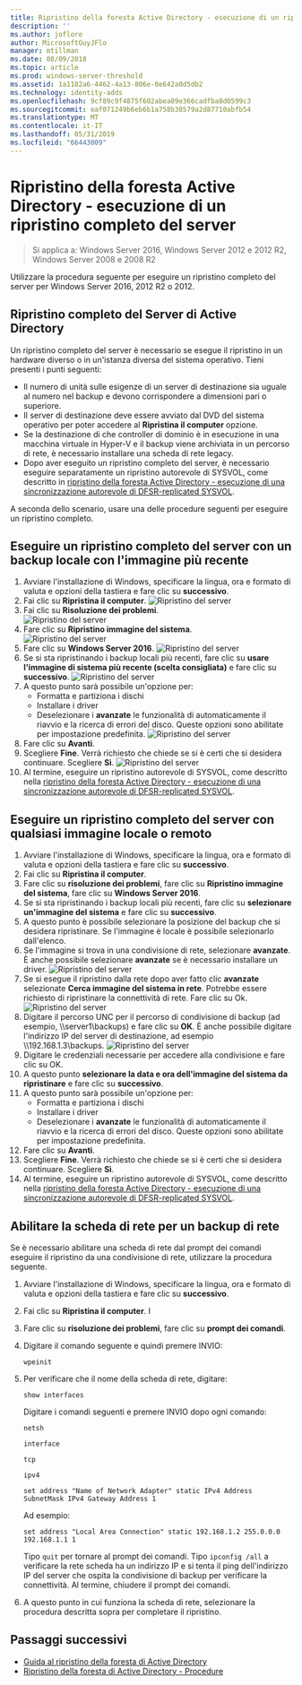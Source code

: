 ```yaml
---
title: Ripristino della foresta Active Directory - esecuzione di un ripristino completo del server
description: ''
ms.author: joflore
author: MicrosoftGuyJFlo
manager: mtillman
ms.date: 08/09/2018
ms.topic: article
ms.prod: windows-server-threshold
ms.assetid: 1a1182a6-4462-4a13-806e-0e642a0d5db2
ms.technology: identity-adds
ms.openlocfilehash: 9cf89c9f4875f602abea89e366cadfba8d0599c3
ms.sourcegitcommit: eaf071249b6eb6b1a758b38579a2d87710abfb54
ms.translationtype: MT
ms.contentlocale: it-IT
ms.lasthandoff: 05/31/2019
ms.locfileid: "66443009"
---
```

# <a name="ad-forest-recovery---performing-a-full-server-recovery"></a>Ripristino della foresta Active Directory - esecuzione di un ripristino completo del server 

>Si applica a: Windows Server 2016, Windows Server 2012 e 2012 R2, Windows Server 2008 e 2008 R2

Utilizzare la procedura seguente per eseguire un ripristino completo del server per Windows Server 2016, 2012 R2 o 2012. 

## <a name="active-directory-full-server-recovery"></a>Ripristino completo del Server di Active Directory

Un ripristino completo del server è necessario se esegue il ripristino in un hardware diverso o in un'istanza diversa del sistema operativo. Tieni presenti i punti seguenti:

- Il numero di unità sulle esigenze di un server di destinazione sia uguale al numero nel backup e devono corrispondere a dimensioni pari o superiore.
- Il server di destinazione deve essere avviato dal DVD del sistema operativo per poter accedere al **Ripristina il computer** opzione. 
- Se la destinazione di che controller di dominio è in esecuzione in una macchina virtuale in Hyper-V e il backup viene archiviata in un percorso di rete, è necessario installare una scheda di rete legacy. 
- Dopo aver eseguito un ripristino completo del server, è necessario eseguire separatamente un ripristino autorevole di SYSVOL, come descritto in [ripristino della foresta Active Directory - esecuzione di una sincronizzazione autorevole di DFSR-replicated SYSVOL](AD-Forest-Recovery-Authoritative-Recovery-SYSVOL.md).

A seconda dello scenario, usare una delle procedure seguenti per eseguire un ripristino completo. 
  
## <a name="perform-a-full-server-restore-with-a-local-backup-with-the-latest-image"></a>Eseguire un ripristino completo del server con un backup locale con l'immagine più recente
  
1. Avviare l'installazione di Windows, specificare la lingua, ora e formato di valuta e opzioni della tastiera e fare clic su **successivo**. 
2. Fai clic su **Ripristina il computer**.
   ![Ripristino del server](media/AD-Forest-Recovery-Perform-a-Full-Recovery/restore1.png)
3. Fai clic su **Risoluzione dei problemi**.</br>
   ![Ripristino del server](media/AD-Forest-Recovery-Perform-a-Full-Recovery/restore2.png)
4. Fare clic su **Ripristino immagine del sistema**.</br>
   ![Ripristino del server](media/AD-Forest-Recovery-Perform-a-Full-Recovery/restore3.png)
5. Fare clic su **Windows Server 2016**. 
   ![Ripristino del server](media/AD-Forest-Recovery-Perform-a-Full-Recovery/restore4.png)
6. Se si sta ripristinando i backup locali più recenti, fare clic su **usare l'immagine di sistema più recente (scelta consigliata)** e fare clic su **successivo**.
   ![Ripristino del server](media/AD-Forest-Recovery-Perform-a-Full-Recovery/restore5.png)
7. A questo punto sarà possibile un'opzione per:
   -  Formatta e partiziona i dischi
   -  Installare i driver
   -  Deselezionare i **avanzate** le funzionalità di automaticamente il riavvio e la ricerca di errori del disco. Queste opzioni sono abilitate per impostazione predefinita.
   ![Ripristino del server](media/AD-Forest-Recovery-Perform-a-Full-Recovery/restore6.png)
8. Fare clic su **Avanti**.
9. Scegliere **Fine**. Verrà richiesto che chiede se si è certi che si desidera continuare. Scegliere **Sì**. 
   ![Ripristino del server](media/AD-Forest-Recovery-Perform-a-Full-Recovery/restore11.png) 
10. Al termine, eseguire un ripristino autorevole di SYSVOL, come descritto nella [ripristino della foresta Active Directory - esecuzione di una sincronizzazione autorevole di DFSR-replicated SYSVOL](AD-Forest-Recovery-Authoritative-Recovery-SYSVOL.md).

## <a name="perform-a-full-server-restore-with-any-image-local-or-remote"></a>Eseguire un ripristino completo del server con qualsiasi immagine locale o remoto

1. Avviare l'installazione di Windows, specificare la lingua, ora e formato di valuta e opzioni della tastiera e fare clic su **successivo**. 
2. Fai clic su **Ripristina il computer**.</br>
3. Fare clic su **risoluzione dei problemi**, fare clic su **Ripristino immagine del sistema**, fare clic su **Windows Server 2016**. 
4. Se si sta ripristinando i backup locali più recenti, fare clic su **selezionare un'immagine del sistema** e fare clic su **successivo**.
5. A questo punto è possibile selezionare la posizione del backup che si desidera ripristinare. Se l'immagine è locale è possibile selezionarlo dall'elenco. 
6. Se l'immagine si trova in una condivisione di rete, selezionare **avanzate**. È anche possibile selezionare **avanzate** se è necessario installare un driver.
   ![Ripristino del server](media/AD-Forest-Recovery-Perform-a-Full-Recovery/restore7.png)
7. Se si esegue il ripristino dalla rete dopo aver fatto clic **avanzate** selezionate **Cerca immagine del sistema in rete**. Potrebbe essere richiesto di ripristinare la connettività di rete. Fare clic su Ok. </br>
   ![Ripristino del server](media/AD-Forest-Recovery-Perform-a-Full-Recovery/restore8.png)
8. Digitare il percorso UNC per il percorso di condivisione di backup (ad esempio, \\\server1\backups) e fare clic su **OK**. È anche possibile digitare l'indirizzo IP del server di destinazione, ad esempio \\\192.168.1.3\backups. 
   ![Ripristino del server](media/AD-Forest-Recovery-Perform-a-Full-Recovery/restore9.png)
9. Digitare le credenziali necessarie per accedere alla condivisione e fare clic su OK. 
10. A questo punto **selezionare la data e ora dell'immagine del sistema da ripristinare** e fare clic su **successivo**.
11. A questo punto sarà possibile un'opzione per:
    - Formatta e partiziona i dischi
    - Installare i driver
    - Deselezionare i **avanzate** le funzionalità di automaticamente il riavvio e la ricerca di errori del disco. Queste opzioni sono abilitate per impostazione predefinita.
12. Fare clic su **Avanti**.
13. Scegliere **Fine**. Verrà richiesto che chiede se si è certi che si desidera continuare. Scegliere **Sì**.  
14. Al termine, eseguire un ripristino autorevole di SYSVOL, come descritto nella [ripristino della foresta Active Directory - esecuzione di una sincronizzazione autorevole di DFSR-replicated SYSVOL](AD-Forest-Recovery-Authoritative-Recovery-SYSVOL.md).

## <a name="enabling-the-network-adapter-for-a-network-backup"></a>Abilitare la scheda di rete per un backup di rete

Se è necessario abilitare una scheda di rete dal prompt dei comandi eseguire il ripristino da una condivisione di rete, utilizzare la procedura seguente.

1. Avviare l'installazione di Windows, specificare la lingua, ora e formato di valuta e opzioni della tastiera e fare clic su **successivo**. 
2. Fai clic su **Ripristina il computer**. I
3. Fare clic su **risoluzione dei problemi**, fare clic su **prompt dei comandi**. 
4. Digitare il comando seguente e quindi premere INVIO:  

   ```  
   wpeinit  
   ```

5. Per verificare che il nome della scheda di rete, digitare:  

   ```  
   show interfaces  
   ```  

   Digitare i comandi seguenti e premere INVIO dopo ogni comando:  

   ```  
   netsh  
   ```  

   ```  
   interface  
   ```  
  
   ```  
   tcp  
   ```  

   ```  
   ipv4  
   ```  
  
   ```  
   set address "Name of Network Adapter" static IPv4 Address SubnetMask IPv4 Gateway Address 1  
   ```  

   Ad esempio:  
  
   ```  
   set address "Local Area Connection" static 192.168.1.2 255.0.0.0 192.168.1.1 1  
   ```  

   Tipo `quit` per tornare al prompt dei comandi. Tipo `ipconfig /all` a verificare la rete scheda ha un indirizzo IP e si tenta il ping dell'indirizzo IP del server che ospita la condivisione di backup per verificare la connettività. Al termine, chiudere il prompt dei comandi. 

6. A questo punto in cui funziona la scheda di rete, selezionare la procedura descritta sopra per completare il ripristino.

## <a name="next-steps"></a>Passaggi successivi

- [Guida al ripristino della foresta di Active Directory](AD-Forest-Recovery-Guide.md)
- [Ripristino della foresta di Active Directory - Procedure](AD-Forest-Recovery-Procedures.md)
